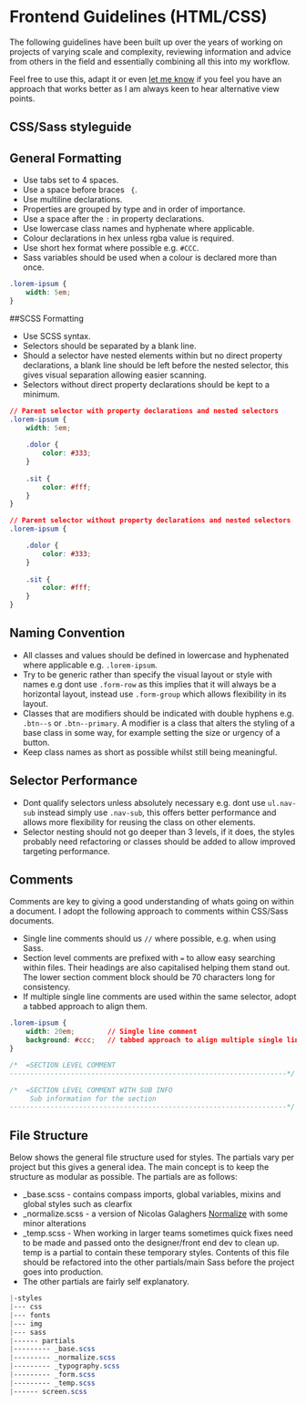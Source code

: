 Frontend Guidelines (HTML/CSS)
==============

The following guidelines have been built up over the years of working on projects of varying scale and complexity, reviewing information and advice from others in the field and essentially combining all this into my workflow.

Feel free to use this, adapt it or even <a href="mailto:me@lyndendesigns.com">let me know</a> if you feel you have an approach that works better as I am always keen to hear alternative view points.

CSS/Sass styleguide
--------------------

## General Formatting

- Use tabs set to 4 spaces.
- Use a space before braces ` {`.
- Use multiline declarations.
- Properties are grouped by type and in order of importance.
- Use a space after the `:` in property declarations.
- Use lowercase class names and hyphenate where applicable.
- Colour declarations in hex unless rgba value is required.
- Use short hex format where possible e.g. `#CCC`.
- Sass variables should be used when a colour is declared more than once.

``` css
.lorem-ipsum {
	width: 5em;
}
```
##SCSS Formatting
- Use SCSS syntax.
- Selectors should be separated by a blank line.
- Should a selector have nested elements within but no direct property declarations, a blank line should be left before the nested selector, this gives visual separation allowing easier scanning.
- Selectors without direct property declarations should be kept to a minimum.

``` css
// Parent selector with property declarations and nested selectors
.lorem-ipsum {
    width: 5em;
    
    .dolor {
        color: #333;
    }
    
    .sit {
        color: #fff;
    }
}

// Parent selector without property declarations and nested selectors
.lorem-ipsum {

    .dolor {
        color: #333;
    }
    
    .sit {
        color: #fff;
    }
}
```

## Naming Convention
- All classes and values should be defined in lowercase and hyphenated where applicable e.g. `.lorem-ipsum`. 
- Try to be generic rather than specify the visual layout or style with names e.g dont use `.form-row` as this implies that it will always be a horizontal layout, instead use `.form-group` which allows flexibility in its layout.
- Classes that are modifiers should be indicated with double hyphens e.g. `.btn--s` or `.btn--primary`. A modifier is a class that alters the styling of a base class in some way, for example setting the size or urgency of a button.
- Keep class names as short as possible whilst still being meaningful.

## Selector Performance
- Dont qualify selectors unless absolutely necessary e.g. dont use `ul.nav-sub` instead simply use `.nav-sub`, this offers better performance and allows more flexibility for reusing the class on other elements.
- Selector nesting should not go deeper than 3 levels, if it does, the styles probably need refactoring or classes should be added to allow improved targeting performance.

## Comments
Comments are key to giving a good understanding of whats going on within a document. I adopt the following approach to comments within CSS/Sass documents.

- Single line comments should us `//` where possible, e.g. when using Sass.
- Section level comments are prefixed with `=` to allow easy searching within files. Their headings are also capitalised helping them stand out. The lower section comment block should be 70 characters long for consistency.
- If multiple single line comments are used within the same selector, adopt a tabbed approach to align them.

``` css
.lorem-ipsum {
	width: 20em;		// Single line comment
	background: #ccc;	// tabbed approach to align multiple single line comments
}

/*	=SECTION LEVEL COMMENT
--------------------------------------------------------------------*/

/*	=SECTION LEVEL COMMENT WITH SUB INFO
	 Sub information for the section	
--------------------------------------------------------------------*/
```

## File Structure
Below shows the general file structure used for styles. The partials vary per project but this gives a general idea. The main concept is to keep the structure as modular as possible. The partials are as follows:
- _base.scss - contains compass imports, global variables, mixins and global styles such as clearfix
- _normalize.scss - a version of Nicolas Galaghers <a href="https://github.com/necolas/normalize.css">Normalize</a> with some minor alterations
- _temp.scss - When working in larger teams sometimes quick fixes need to be made and passed onto the designer/front end dev to clean up. temp is a partial to contain these temporary styles. Contents of this file should be refactored into the other partials/main Sass before the project goes into production.
- The other partials are fairly self explanatory.

``` css
|-styles
|--- css
|--- fonts
|--- img
|--- sass
|------ partials
|--------- _base.scss
|--------- _normalize.scss
|--------- _typography.scss
|--------- _form.scss
|--------- _temp.scss
|------ screen.scss
```
